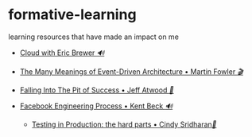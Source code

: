 # formative-learning
learning resources that have made an impact on me


  * <a target="_blank" href="https://softwareengineeringdaily.com/2019/04/26/cloud-with-eric-brewer/">Cloud with Eric Brewer <i>&#128266;</i></a>

  * <a target="_blank" href="https://www.youtube.com/watch?v=STKCRSUsyP0">The Many Meanings of Event-Driven Architecture • Martin Fowler <i>🎬</i></a>
  
  * <a target="_blank" href="https://blog.codinghorror.com/falling-into-the-pit-of-success/">Falling Into The Pit of Success • Jeff Atwood <i>📓</i></a>
  
  * <a target="_blank" href="https://softwareengineeringdaily.com/2019/08/28/facebook-engineering-process-with-kent-beck/">Facebook Engineering Process • Kent Beck <i>&#128266;</i></a>
  
    * <a target="_blank" href="https://medium.com/@copyconstruct/testing-in-production-the-hard-parts-3f06cefaf592">Testing in Production: the hard parts • Cindy Sridharan<i>📓</i></a>


